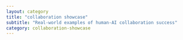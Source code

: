 ```yaml
---
layout: category
title: "collaboration showcase"
subtitle: "Real-world examples of human-AI collaboration success"
category: collaboration-showcase
---
```


